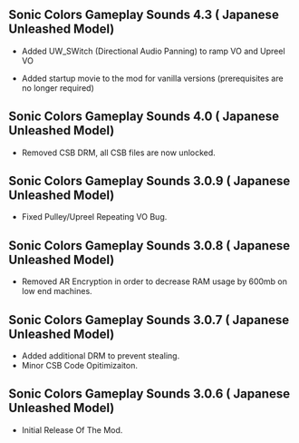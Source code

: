 ## Sonic Colors Gameplay Sounds 4.3 ( Japanese Unleashed Model)

- 	Added UW_SWitch (Directional Audio Panning) to ramp VO and Upreel VO

- 	Added startup movie to the mod for vanilla versions (prerequisites are no longer required)



## Sonic Colors Gameplay Sounds 4.0 ( Japanese Unleashed Model)

- Removed CSB DRM, all CSB files are now unlocked.

## Sonic Colors Gameplay Sounds 3.0.9 ( Japanese Unleashed Model)

- Fixed Pulley/Upreel Repeating VO Bug.

## Sonic Colors Gameplay Sounds 3.0.8 ( Japanese Unleashed Model)
- Removed AR Encryption in order to decrease RAM usage by 600mb on low end machines.

## Sonic Colors Gameplay Sounds 3.0.7 ( Japanese Unleashed Model)
- Added additional DRM to prevent stealing.
- Minor CSB Code Opitimizaiton.





## Sonic Colors Gameplay Sounds 3.0.6 ( Japanese Unleashed Model)

-	Initial Release Of The Mod.	
